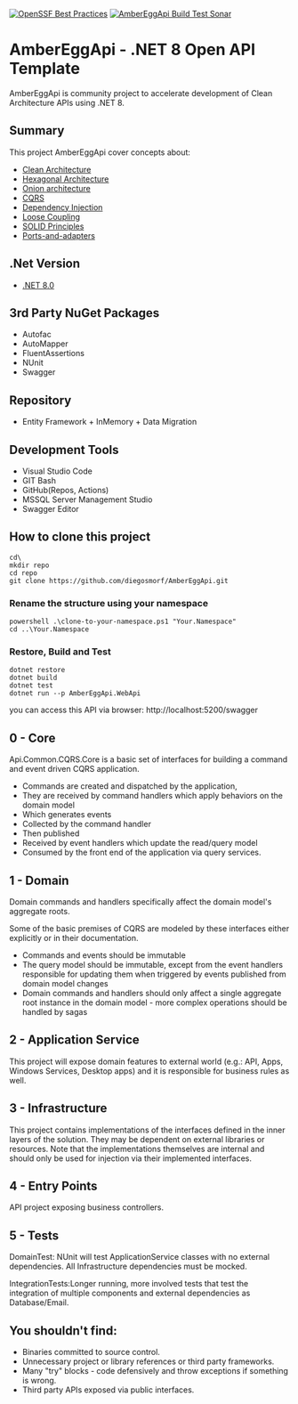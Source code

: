[![OpenSSF Best Practices](https://www.bestpractices.dev/projects/9250/badge)](https://www.bestpractices.dev/projects/9250)
[![AmberEggApi Build Test Sonar](https://github.com/diegosmorf/AmberEggApi/actions/workflows/pipeline-build-main.yml/badge.svg)](https://github.com/diegosmorf/AmberEggApi/actions/workflows/pipeline-build-main.yml)

# AmberEggApi - .NET 8 Open API Template

AmberEggApi is community project to accelerate development of  Clean Architecture APIs using .NET 8. 

## Summary
This project AmberEggApi cover concepts about:  
 - [Clean Architecture](https://8thlight.com/blog/uncle-bob/2012/08/13/the-clean-architecture.html)
 - [Hexagonal Architecture](http://alistair.cockburn.us/Hexagonal+architecture)
 - [Onion architecture](http://jeffreypalermo.com/blog/the-onion-architecture-part-1/)
 - [CQRS](http://www.codeproject.com/Articles/555855/Introduction-to-CQRS)
 - [Dependency Injection](http://en.wikipedia.org/wiki/Dependency_injection)
 - [Loose Coupling](http://en.wikipedia.org/wiki/Loose_coupling)
 - [SOLID Principles](http://en.wikipedia.org/wiki/SOLID_%28object-oriented_design%29) 
 - [Ports-and-adapters](http://www.dossier-andreas.net/software_architecture/ports_and_adapters.html)
 
## .Net Version
- [.NET 8.0](https://dotnet.microsoft.com/en-us/download)

## 3rd Party NuGet Packages 
- Autofac
- AutoMapper
- FluentAssertions
- NUnit
- Swagger 

## Repository
- Entity Framework + InMemory + Data Migration
 
## Development Tools
 - Visual Studio Code
 - GIT Bash
 - GitHub(Repos, Actions)
 - MSSQL Server Management Studio 
 - Swagger Editor  

## How to clone this project

```
cd\
mkdir repo
cd repo
git clone https://github.com/diegosmorf/AmberEggApi.git
```

### Rename the structure using your namespace
```
powershell .\clone-to-your-namespace.ps1 "Your.Namespace"
cd ..\Your.Namespace
```

### Restore, Build and Test
```
dotnet restore
dotnet build
dotnet test
dotnet run --p AmberEggApi.WebApi

```

you can access this API via browser: http://localhost:5200/swagger

## 0 - Core
Api.Common.CQRS.Core is a basic set of interfaces for building a command and event driven CQRS application. 

- Commands are created and dispatched by the application, 
- They are received by command handlers which apply behaviors on the domain model
- Which generates events 
- Collected by the command handler
- Then published
- Received by event handlers which update the read/query model 
- Consumed by the front end of the application via query services.

## 1 - Domain
Domain commands and handlers specifically affect the domain model's aggregate roots. 

Some of the basic premises of CQRS are modeled by these interfaces either explicitly or in their documentation.

- Commands and events should be immutable
- The query model should be immutable, except from the event handlers responsible for updating them when triggered by events published from domain model changes
- Domain commands and handlers should only affect a single aggregate root instance in the domain model - more complex operations should be handled by sagas

## 2 - Application Service
This project will expose domain features to external world (e.g.: API, Apps, Windows Services, Desktop apps) and it is responsible for business rules as well.

## 3 - Infrastructure

This project contains implementations of the interfaces defined in the inner layers of the solution. They may be dependent on external libraries or resources. Note that the implementations themselves are internal and should only be used for injection via their implemented interfaces. 

## 4 - Entry Points 

API project exposing business controllers.

## 5 - Tests

DomainTest: NUnit will test ApplicationService classes with no external dependencies. All Infrastructure dependencies must be mocked. 

IntegrationTests:Longer running, more involved tests that test the integration of multiple components and external dependencies as Database/Email.

## You shouldn't find:

  - Binaries committed to source control.
  - Unnecessary project or library references or third party frameworks.
  - Many "try" blocks - code defensively and throw exceptions if something is wrong.
  - Third party APIs exposed via public interfaces.
